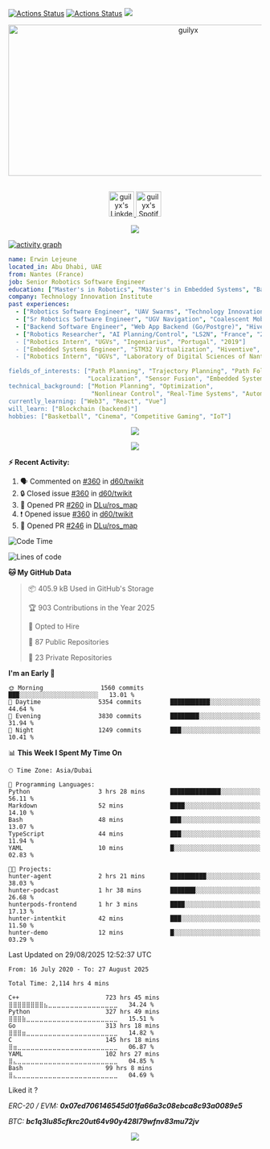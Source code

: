 [![Actions Status](https://github.com/guilyx/guilyx/workflows/wakatime-stats/badge.svg)](https://github.com/guilyx/guilyx/actions)
[![Actions Status](https://github.com/guilyx/guilyx/workflows/update-gh-activity/badge.svg)](https://github.com/guilyx/guilyx/actions)
![](https://visitor-badge.glitch.me/badge?page_id=guilyx.guilyx)

<!-- <p align="center">
<img alt="loficity" width="600px" src="https://github.com/HyunCafe/HyunCafe/raw/main/assests/loficity.gif"</img>
</p> -->

<p align="center">
  <img src="https://socialify.git.ci/guilyx/guilyx/image?font=Source%20Code%20Pro&forks=1&issues=1&language=1&name=1&owner=1&pattern=Plus&pulls=1&stargazers=1&theme=Dark" alt="guilyx" width="700" height="300" />
</p>

<p align="center">
<br/>
<a href="https://www.linkedin.com/in/erwinlejeune-lkn">
  <img alt="guilyx's LinkdeIN" width="50px" src="https://user-images.githubusercontent.com/43545812/144035037-0f415fc7-9f96-4517-a370-ccc6e78a714b.png" />
</a>
<a href="https://open.spotify.com/user/11147618695?si=zZFn6uAGRLyoU02lsG50GA">
  <img alt="guilyx's Spotify" width="50px" src="https://user-images.githubusercontent.com/43545812/144035120-1ad5169b-91c7-4078-bef9-6a82c733f373.png" />
</a>
<br>
</p>

<p align="center">
  <img alig src="https://github-profile-trophy.vercel.app/?username=guilyx&theme=onedark&column=-1" />
</p>

[![activity graph](https://github-readme-activity-graph.vercel.app/graph?username=guilyx&theme=github-dark-dimmed&custom_title=Guilyx%20Activity%20Graph&hide_border=true)](https://github.com/ashutosh00710/github-readme-activity-graph)

```yaml
name: Erwin Lejeune
located_in: Abu Dhabi, UAE
from: Nantes (France)
job: Senior Robotics Software Engineer
education: ["Master's in Robotics", "Master's in Embedded Systems", "Bachelor's in Electronics"]
company: Technology Innovation Institute
past experiences:
  - ["Robotics Software Engineer", "UAV Swarms", "Technology Innovation Institute", "UAE", "2022-2023"]
  - ["Sr Robotics Software Engineer", "UGV Navigation", "Coalescent Mobile Robotics", "Denmark", "2021-2022"]
  - ["Backend Software Engineer", "Web App Backend (Go/Postgre)", "Hiventive", "Fully Remote", "2020-2021"]
  - ["Robotics Researcher", "AI Planning/Control", "LS2N", "France", "2019-2021]
  - ["Robotics Intern", "UGVs", "Ingeniarius", "Portugal", "2019"]
  - ["Embedded Systems Engineer", "STM32 Virtualization", "Hiventive", "France", "2018-2019"]
  - ["Robotics Intern", "UGVs", "Laboratory of Digital Sciences of Nantes (LS2N)", "France", "2019"]

fields_of_interests: ["Path Planning", "Trajectory Planning", "Path Following", "Behaviour Planning", 
                      "Localization", "Sensor Fusion", "Embedded Systems"]
technical_background: ["Motion Planning", "Optimization", 
                       "Nonlinear Control", "Real-Time Systems", "Automated Planning"]
currently_learning: ["Web3", "React", "Vue"]
will_learn: ["Blockchain (backend)"]
hobbies: ["Basketball", "Cinema", "Competitive Gaming", "IoT"]
```

<p align="center">
  <img src="https://spotify-github-profile.kittinanx.com/api/view?uid=11147618695&cover_image=true&theme=novatorem&show_offline=true&background_color=121212&interchange=false&bar_color=53b14f&bar_color_cover=false">
</p>

<p align="center">
  <img src="https://spotify-recently-played-readme.vercel.app/api?user=11147618695&count=5">
</p>


**:zap: Recent Activity:**

<!--START_SECTION:activity-->
1. 🗣 Commented on [#360](https://github.com/d60/twikit/issues/360#issuecomment-2979219796) in [d60/twikit](https://github.com/d60/twikit)
2. 🔒 Closed issue [#360](https://github.com/d60/twikit/issues/360) in [d60/twikit](https://github.com/d60/twikit)
3. 💪 Opened PR [#260](https://github.com/DLu/ros_map/pull/260) in [DLu/ros_map](https://github.com/DLu/ros_map)
4. ❗ Opened issue [#360](https://github.com/d60/twikit/issues/360) in [d60/twikit](https://github.com/d60/twikit)
5. 💪 Opened PR [#246](https://github.com/DLu/ros_map/pull/246) in [DLu/ros_map](https://github.com/DLu/ros_map)
<!--END_SECTION:activity-->

<!--START_SECTION:waka-->
![Code Time](http://img.shields.io/badge/Code%20Time-2%2C114%20hrs%204%20mins-blue)

![Lines of code](https://img.shields.io/badge/From%20Hello%20World%20I%27ve%20Written-76.3%20million%20lines%20of%20code-blue)

**🐱 My GitHub Data** 

> 📦 405.9 kB Used in GitHub's Storage 
 > 
> 🏆 903 Contributions in the Year 2025
 > 
> 💼 Opted to Hire
 > 
> 📜 87 Public Repositories 
 > 
> 🔑 23 Private Repositories 
 > 
**I'm an Early 🐤** 

```text
🌞 Morning                1560 commits        ███░░░░░░░░░░░░░░░░░░░░░░   13.01 % 
🌆 Daytime                5354 commits        ███████████░░░░░░░░░░░░░░   44.64 % 
🌃 Evening                3830 commits        ████████░░░░░░░░░░░░░░░░░   31.94 % 
🌙 Night                  1249 commits        ███░░░░░░░░░░░░░░░░░░░░░░   10.41 % 
```


📊 **This Week I Spent My Time On** 

```text
🕑︎ Time Zone: Asia/Dubai

💬 Programming Languages: 
Python                   3 hrs 28 mins       ██████████████░░░░░░░░░░░   56.11 % 
Markdown                 52 mins             ████░░░░░░░░░░░░░░░░░░░░░   14.10 % 
Bash                     48 mins             ███░░░░░░░░░░░░░░░░░░░░░░   13.07 % 
TypeScript               44 mins             ███░░░░░░░░░░░░░░░░░░░░░░   11.94 % 
YAML                     10 mins             █░░░░░░░░░░░░░░░░░░░░░░░░   02.83 % 

🐱‍💻 Projects: 
hunter-agent             2 hrs 21 mins       ██████████░░░░░░░░░░░░░░░   38.03 % 
hunter-podcast           1 hr 38 mins        ███████░░░░░░░░░░░░░░░░░░   26.68 % 
hunterpods-frontend      1 hr 3 mins         ████░░░░░░░░░░░░░░░░░░░░░   17.13 % 
hunter-intentkit         42 mins             ███░░░░░░░░░░░░░░░░░░░░░░   11.50 % 
hunter-demo              12 mins             █░░░░░░░░░░░░░░░░░░░░░░░░   03.29 % 
```


 Last Updated on 29/08/2025 12:52:37 UTC
<!--END_SECTION:waka-->

<!--START_SECTION:waka-simple-->

```text
From: 16 July 2020 - To: 27 August 2025

Total Time: 2,114 hrs 4 mins

C++                        723 hrs 45 mins ⣿⣿⣿⣿⣿⣿⣿⣿⣦⣀⣀⣀⣀⣀⣀⣀⣀⣀⣀⣀⣀⣀⣀⣀⣀   34.24 %
Python                     327 hrs 49 mins ⣿⣿⣿⣷⣀⣀⣀⣀⣀⣀⣀⣀⣀⣀⣀⣀⣀⣀⣀⣀⣀⣀⣀⣀⣀   15.51 %
Go                         313 hrs 18 mins ⣿⣿⣿⣶⣀⣀⣀⣀⣀⣀⣀⣀⣀⣀⣀⣀⣀⣀⣀⣀⣀⣀⣀⣀⣀   14.82 %
C                          145 hrs 18 mins ⣿⣶⣀⣀⣀⣀⣀⣀⣀⣀⣀⣀⣀⣀⣀⣀⣀⣀⣀⣀⣀⣀⣀⣀⣀   06.87 %
YAML                       102 hrs 27 mins ⣿⣄⣀⣀⣀⣀⣀⣀⣀⣀⣀⣀⣀⣀⣀⣀⣀⣀⣀⣀⣀⣀⣀⣀⣀   04.85 %
Bash                       99 hrs 8 mins   ⣿⣄⣀⣀⣀⣀⣀⣀⣀⣀⣀⣀⣀⣀⣀⣀⣀⣀⣀⣀⣀⣀⣀⣀⣀   04.69 %
```

<!--END_SECTION:waka-simple-->

Liked it ?

*ERC-20 / EVM: **0x07ed706146545d01fa66a3c08ebca8c93a0089e5***

*BTC: **bc1q3lu85cfkrc20ut64v90y428l79wfnv83mu72jv***

<p align="center">
  <img src="https://capsule-render.vercel.app/api?type=waving&color=gradient&height=60&section=footer"/>
</p>
